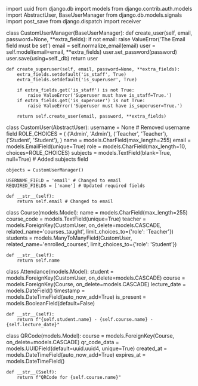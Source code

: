 import uuid
from django.db import models
from django.contrib.auth.models import AbstractUser, BaseUserManager
from django.db.models.signals import post_save
from django.dispatch import receiver

class CustomUserManager(BaseUserManager):
    def create_user(self, email, password=None, **extra_fields):
        if not email:
            raise ValueError('The Email field must be set')
        email = self.normalize_email(email)
        user = self.model(email=email, **extra_fields)
        user.set_password(password)
        user.save(using=self._db)
        return user

    def create_superuser(self, email, password=None, **extra_fields):
        extra_fields.setdefault('is_staff', True)
        extra_fields.setdefault('is_superuser', True)

        if extra_fields.get('is_staff') is not True:
            raise ValueError('Superuser must have is_staff=True.')
        if extra_fields.get('is_superuser') is not True:
            raise ValueError('Superuser must have is_superuser=True.')

        return self.create_user(email, password, **extra_fields)

class CustomUser(AbstractUser):
    username = None # Removed username field
    ROLE_CHOICES = (
        ('Admin', 'Admin'),
        ('Teacher', 'Teacher'),
        ('Student', 'Student'),
    )
    name = models.CharField(max_length=255)
    email = models.EmailField(unique=True)
    role = models.CharField(max_length=10, choices=ROLE_CHOICES)
    subjects = models.TextField(blank=True, null=True) # Added subjects field

    objects = CustomUserManager()

    USERNAME_FIELD = 'email' # Changed to email
    REQUIRED_FIELDS = ['name'] # Updated required fields

    def __str__(self):
        return self.email # Changed to email

class Course(models.Model):
    name = models.CharField(max_length=255)
    course_code = models.TextField(unique=True)
    teacher = models.ForeignKey(CustomUser, on_delete=models.CASCADE, related_name='courses_taught', limit_choices_to={'role': 'Teacher'})
    students = models.ManyToManyField(CustomUser, related_name='enrolled_courses', limit_choices_to={'role': 'Student'})

    def __str__(self):
        return self.name

class Attendance(models.Model):
    student = models.ForeignKey(CustomUser, on_delete=models.CASCADE)
    course = models.ForeignKey(Course, on_delete=models.CASCADE)
    lecture_date = models.DateField()
    timestamp = models.DateTimeField(auto_now_add=True)
    is_present = models.BooleanField(default=False)

    def __str__(self):
        return f"{self.student.name} - {self.course.name} - {self.lecture_date}"

class QRCode(models.Model):
    course = models.ForeignKey(Course, on_delete=models.CASCADE)
    qr_code_data = models.UUIDField(default=uuid.uuid4, unique=True)
    created_at = models.DateTimeField(auto_now_add=True)
    expires_at = models.DateTimeField()

    def __str__(Sself):
        return f"QRCode for {self.course.name}"